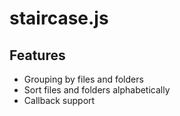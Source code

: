 # staircase.js

## Features

- Grouping by files and folders
- Sort files and folders alphabetically
- Callback support